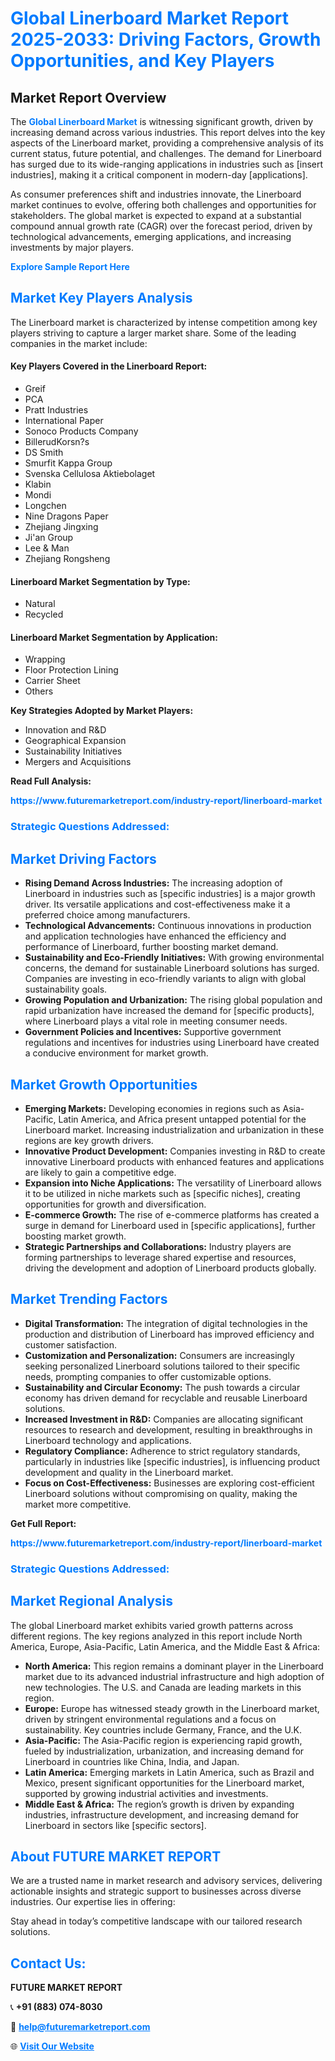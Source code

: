 <h1 style="color: #007BFF;">Global Linerboard Market Report 2025-2033: Driving Factors, Growth Opportunities, and Key Players</h1>

<section id="overview">
<h2>Market Report Overview</h2>
<p>The <a href="https://www.futuremarketreport.com/industry-report/linerboard-market" style="color: #007BFF; text-decoration: none;"><strong>Global Linerboard Market</strong></a> is witnessing significant growth, driven by increasing demand across various industries. This report delves into the key aspects of the Linerboard market, providing a comprehensive analysis of its current status, future potential, and challenges. The demand for Linerboard has surged due to its wide-ranging applications in industries such as [insert industries], making it a critical component in modern-day [applications].</p>
<p>As consumer preferences shift and industries innovate, the Linerboard market continues to evolve, offering both challenges and opportunities for stakeholders. The global market is expected to expand at a substantial compound annual growth rate (CAGR) over the forecast period, driven by technological advancements, emerging applications, and increasing investments by major players.</p>
</section>

<section id="overview">
<p><a href="https://www.futuremarketreport.com/request-sample/reportId=102927" style="color: #007BFF; text-decoration: none;"><strong>Explore Sample Report Here</strong></a></p>
</section>

<section id="key-players">
<h2 style="color: #007BFF;">Market Key Players Analysis</h2>
<p>The Linerboard market is characterized by intense competition among key players striving to capture a larger market share. Some of the leading companies in the market include:</p>
<h4>Key Players Covered in the Linerboard Report:</h4>
<ul><li>Greif</li><li>PCA</li><li>Pratt Industries</li><li>International Paper</li><li>Sonoco Products Company</li><li>BillerudKorsn?s</li><li>DS Smith</li><li>Smurfit Kappa Group</li><li>Svenska Cellulosa Aktiebolaget</li><li>Klabin</li><li>Mondi</li><li>Longchen</li><li>Nine Dragons Paper</li><li>Zhejiang Jingxing</li><li>Ji&#039;an Group</li><li>Lee &amp; Man</li><li>Zhejiang Rongsheng</li></ul>
<h4>Linerboard Market Segmentation by Type:</h4>
<ul><li>Natural</li><li>Recycled</li></ul>

<h4>Linerboard Market Segmentation by Application:</h4>
<ul><li>Wrapping</li><li>Floor Protection Lining</li><li>Carrier Sheet</li><li>Others</li></ul>
<p><strong>Key Strategies Adopted by Market Players:</strong></p>
<ul>
<li>Innovation and R&D</li>
<li>Geographical Expansion</li>
<li>Sustainability Initiatives</li>
<li>Mergers and Acquisitions</li>
</ul>
</section>

<section>
<p><strong>Read Full Analysis: </strong></p><a href="https://www.futuremarketreport.com/industry-report/linerboard-market" style="color: #007BFF; text-decoration: none;"><strong>https://www.futuremarketreport.com/industry-report/linerboard-market</strong></a>
<h3 style="color: #007BFF;">Strategic Questions Addressed:</h3>
</section>

<section id="driving-factors">
<h2 style="color: #007BFF;">Market Driving Factors</h2>
<ul>
<li><strong>Rising Demand Across Industries:</strong> The increasing adoption of Linerboard in industries such as [specific industries] is a major growth driver. Its versatile applications and cost-effectiveness make it a preferred choice among manufacturers.</li>
<li><strong>Technological Advancements:</strong> Continuous innovations in production and application technologies have enhanced the efficiency and performance of Linerboard, further boosting market demand.</li>
<li><strong>Sustainability and Eco-Friendly Initiatives:</strong> With growing environmental concerns, the demand for sustainable Linerboard solutions has surged. Companies are investing in eco-friendly variants to align with global sustainability goals.</li>
<li><strong>Growing Population and Urbanization:</strong> The rising global population and rapid urbanization have increased the demand for [specific products], where Linerboard plays a vital role in meeting consumer needs.</li>
<li><strong>Government Policies and Incentives:</strong> Supportive government regulations and incentives for industries using Linerboard have created a conducive environment for market growth.</li>
</ul>
</section>

<section id="growth-opportunities">
<h2 style="color: #007BFF;">Market Growth Opportunities</h2>
<ul>
<li><strong>Emerging Markets:</strong> Developing economies in regions such as Asia-Pacific, Latin America, and Africa present untapped potential for the Linerboard market. Increasing industrialization and urbanization in these regions are key growth drivers.</li>
<li><strong>Innovative Product Development:</strong> Companies investing in R&D to create innovative Linerboard products with enhanced features and applications are likely to gain a competitive edge.</li>
<li><strong>Expansion into Niche Applications:</strong> The versatility of Linerboard allows it to be utilized in niche markets such as [specific niches], creating opportunities for growth and diversification.</li>
<li><strong>E-commerce Growth:</strong> The rise of e-commerce platforms has created a surge in demand for Linerboard used in [specific applications], further boosting market growth.</li>
<li><strong>Strategic Partnerships and Collaborations:</strong> Industry players are forming partnerships to leverage shared expertise and resources, driving the development and adoption of Linerboard products globally.</li>
</ul>
</section>

<section id="trending-factors">
<h2 style="color: #007BFF;">Market Trending Factors</h2>
<ul>
<li><strong>Digital Transformation:</strong> The integration of digital technologies in the production and distribution of Linerboard has improved efficiency and customer satisfaction.</li>
<li><strong>Customization and Personalization:</strong> Consumers are increasingly seeking personalized Linerboard solutions tailored to their specific needs, prompting companies to offer customizable options.</li>
<li><strong>Sustainability and Circular Economy:</strong> The push towards a circular economy has driven demand for recyclable and reusable Linerboard solutions.</li>
<li><strong>Increased Investment in R&D:</strong> Companies are allocating significant resources to research and development, resulting in breakthroughs in Linerboard technology and applications.</li>
<li><strong>Regulatory Compliance:</strong> Adherence to strict regulatory standards, particularly in industries like [specific industries], is influencing product development and quality in the Linerboard market.</li>
<li><strong>Focus on Cost-Effectiveness:</strong> Businesses are exploring cost-efficient Linerboard solutions without compromising on quality, making the market more competitive.</li>
</ul>
</section>

<section>
<p><strong>Get Full Report: </strong></p><a href="https://www.futuremarketreport.com/industry-report/linerboard-market" style="color: #007BFF; text-decoration: none;"><strong>https://www.futuremarketreport.com/industry-report/linerboard-market</strong></a>
<h3 style="color: #007BFF;">Strategic Questions Addressed:</h3>
</section>


<section id="regional-analysis">
<h2 style="color: #007BFF;">Market Regional Analysis</h2>
<p>The global Linerboard market exhibits varied growth patterns across different regions. The key regions analyzed in this report include North America, Europe, Asia-Pacific, Latin America, and the Middle East & Africa:</p>
<ul>
<li><strong>North America:</strong> This region remains a dominant player in the Linerboard market due to its advanced industrial infrastructure and high adoption of new technologies. The U.S. and Canada are leading markets in this region.</li>
<li><strong>Europe:</strong> Europe has witnessed steady growth in the Linerboard market, driven by stringent environmental regulations and a focus on sustainability. Key countries include Germany, France, and the U.K.</li>
<li><strong>Asia-Pacific:</strong> The Asia-Pacific region is experiencing rapid growth, fueled by industrialization, urbanization, and increasing demand for Linerboard in countries like China, India, and Japan.</li>
<li><strong>Latin America:</strong> Emerging markets in Latin America, such as Brazil and Mexico, present significant opportunities for the Linerboard market, supported by growing industrial activities and investments.</li>
<li><strong>Middle East & Africa:</strong> The region’s growth is driven by expanding industries, infrastructure development, and increasing demand for Linerboard in sectors like [specific sectors].</li>
</ul>
</section>

<footer>
<h2 style="color: #007BFF;">About FUTURE MARKET REPORT</h2>
<p>We are a trusted name in market research and advisory services, delivering actionable insights and strategic support to businesses across diverse industries. Our expertise lies in offering:</p>

<p>Stay ahead in today’s competitive landscape with our tailored research solutions.</p>

<h2 style="color: #007BFF;">Contact Us:</h2>
<p><strong>FUTURE MARKET REPORT</strong></p>
<p>📞 <strong>+91 (883) 074-8030</strong></p>
<p>📧 <strong><a href="mailto:help@futuremarketreport.com" style="color: #007BFF;">help@futuremarketreport.com</a></strong></p>
<p>🌐 <strong><a href="https://www.futuremarketreport.com/" style="color: #007BFF;">Visit Our Website</a></strong></p>
</footer>